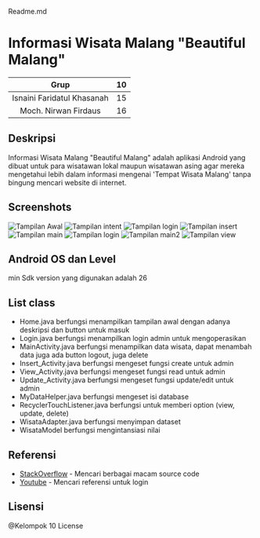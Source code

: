 Readme.md

# Informasi Wisata Malang "Beautiful Malang"
| Grup | 10 |
| :---------------: | :---------------:|
| Isnaini Faridatul Khasanah | 15 |
| Moch. Nirwan Firdaus | 16 |

## Deskripsi
Informasi Wisata Malang "Beautiful Malang" adalah aplikasi Android yang dibuat untuk para wisatawan lokal maupun wisatawan asing agar mereka mengetahui lebih dalam informasi mengenai 'Tempat Wisata Malang' tanpa bingung mencari website di internet.

## Screenshots
![Tampilan Awal](https://github.com/isnainifk/Wisata_mlg/blob/master/images/Home.JPG)
![Tampilan intent](https://github.com/isnainifk/Wisata_mlg/blob/master/images/Detail.JPG)
![Tampilan login](https://github.com/isnainifk/Wisata_mlg/blob/master/images/login.JPG)
![Tampilan insert](https://github.com/isnainifk/Wisata_mlg/blob/master/images/Insert_Activity.JPG)
![Tampilan main](https://github.com/isnainifk/Wisata_mlg/blob/master/images/MainActivity.JPG)
![Tampilan login](https://github.com/isnainifk/Wisata_mlg/blob/master/images/Update_Activity.JPG)
![Tampilan main2](https://github.com/isnainifk/Wisata_mlg/blob/master/images/MainActivityOpsi2.JPG)
![Tampilan view](https://github.com/isnainifk/Wisata_mlg/blob/master/images/View_Activity.JPG)


## Android OS dan Level
min Sdk version yang digunakan adalah 26

## List class
+ Home.java berfungsi menampilkan tampilan awal dengan adanya deskripsi dan button untuk masuk
+ Login.java berfungsi menampilkan login admin untuk mengoperasikan 
+ MainActivity.java berfungsi menampilkan data wisata, dapat menambah data juga ada button logout, juga delete
+ Insert_Activity.java berfungsi mengeset fungsi create untuk admin
+ View_Activity.java berfungsi mengeset fungsi read untuk admin
+ Update_Activity.java berfungsi mengeset fungsi update/edit untuk admin
+ MyDataHelper.java berfungsi mengeset isi database
+ RecyclerTouchListener.java berfungsi untuk memberi option (view, update, delete)
+ WisataAdapter.java berfungsi menyimpan dataset
+ WisataModel berfungsi mengintansiasi nilai

## Referensi
* [StackOverflow](https://stackoverflow.com/) - Mencari berbagai macam source code
* [Youtube](https://youtube.com/) - Mencari referensi untuk login

## Lisensi
@Kelompok 10 License 
